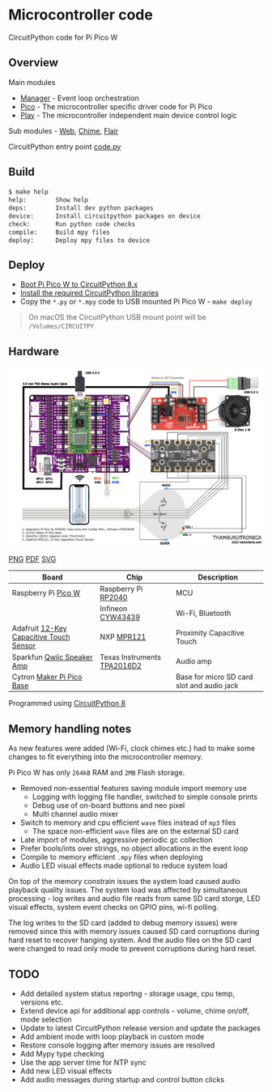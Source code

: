 # Microcontroller code

CircuitPython code for Pi Pico W

## Overview

Main modules

- [Manager](./manager.py) - Event loop orchestration
- [Pico](./pico.py) - The microcontroller specific driver code for Pi Pico
- [Play](./play.py) - The microcontroller independent main device control logic

Sub modules - [Web](./web.py), [Chime](./chime.py), [Flair](./flair.py)

CircuitPython entry point [code.py](./code.py)

## Build

```shell
$ make help
help:        Show help
deps:        Install dev python packages
device:      Install circuitpython packages on device
check:       Run python code checks
compile:     Build mpy files
deploy:      Deploy mpy files to device
```

## Deploy

- [Boot Pi Pico W to CircuitPython 8.x](./docs/installing-circuitpython.md)
- [Install the required CircuitPython libraries](./docs/lib-dependencies.md)
- Copy the `*.py` or `*.mpy` code to USB mounted Pi Pico W - `make deploy`

> On macOS the CircuitPython USB mount point will be `/Volumes/CIRCUITPY`

## Hardware

![Microcontroller circuit hookup diagram](./docs/hookup-diagram.png)

[PNG](./docs/hookup-diagram.png) [PDF](./docs/hookup-diagram.pdf) [SVG](./docs/hookup-diagram.svg)


| Board                                                                                                    | Chip                                                                                                                                                          | Description                                |
|----------------------------------------------------------------------------------------------------------|---------------------------------------------------------------------------------------------------------------------------------------------------------------|--------------------------------------------|
| Raspberry Pi [Pico W](https://www.raspberrypi.com/documentation/microcontrollers/raspberry-pi-pico.html) | Raspberry Pi [RP2040](https://www.raspberrypi.com/documentation/microcontrollers/rp2040.html#welcome-to-rp2040)                                               | MCU                                        |
|                                                                                                          | Infineon [CYW43439](https://www.infineon.com/cms/en/product/wireless-connectivity/airoc-wi-fi-plus-bluetooth-combos/wi-fi-4-802.11n/cyw43439/?redirId=216343) | Wi-Fi, Bluetooth                           |
| Adafruit [12-Key Capacitive Touch Sensor](https://www.adafruit.com/product/4830)                         | NXP [MPR121](https://www.nxp.com/products/no-longer-manufactured/proximity-capacitive-touch-sensor-controller:MPR121)                                         | Proximity Capacitive Touch                 |
| Sparkfun [Qwiic Speaker Amp](https://www.sparkfun.com/products/20690)                                    | Texas Instruments [TPA2016D2](https://www.ti.com/product/TPA2016D2)                                                                                           | Audio amp                                  |
| Cytron [Maker Pi Pico Base](https://www.cytron.io/p-maker-pi-pico-base)                                  |                                                                                                                                                               | Base for micro SD card slot and audio jack |

Programmed using [CircuitPython 8](https://circuitpython.org/board/raspberry_pi_pico/)

## Memory handling notes

As new features were added (Wi-Fi, clock chimes etc.) had to make some changes to fit everything into the microcontroller memory.

Pi Pico W has only `264kB` RAM and `2MB` Flash storage.

- Removed non-essential features saving module import memory use
  - Logging with logging file handler, switched to simple console prints
  - Debug use of on-board buttons and neo pixel
  - Multi channel audio mixer
- Switch to memory and cpu efficient `wave` files instead of `mp3` files
  - The space non-efficient `wave` files are on the external SD card
- Late import of modules, aggressive periodic gc collection 
- Prefer bools/ints over strings, no object allocations in the event loop
- Compile to memory efficient `.mpy` files when deploying
- Audio LED visual effects made optional to reduce system load

On top of the memory constrain issues the system load caused audio playback quality issues.
The system load was affected by simultaneous processing - log writes and audio file reads from same
SD card storge, LED visual effects, system event checks on GPIO pins, wi-fi polling.

The log writes to the SD card (added to debug memory issues) were removed since this
with memory issues caused SD card corruptions during hard reset to recover hanging system.
And the audio files on the SD card were changed to read only mode to prevent corruptions
during hard reset.

## TODO

- Add detailed system status reportng - storage usage, cpu temp, versions etc.
- Extend device api for additional app controls - volume, chime on/off, mode selection
- Update to latest CircuitPython release version and update the packages
- Add ambient mode with loop playback in custom mode
- Restore console logging after memory issues are resolved
- Add Mypy type checking
- Use the app server time for NTP sync
- Add new LED visual effects
- Add audio messages during startup and control button clicks

